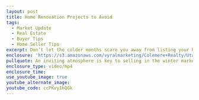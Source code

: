 ```yaml
---
layout: post
title: Home Renovation Projects to Avoid
tags:
  - Market Update
  - Real Estate
  - Buyer Tips
  - Home Seller Tips
excerpt: Don’t let the colder months scare you away from listing your home. Here are a few tips to help you take advantage of the winter market.
enclosure: 'https://s3.amazonaws.com/vyralmarketing/Colemere+Realty/Utah+Real+Estate+Selling+in+the+Winter.mp4'
pullquote: An inviting atmosphere is key to selling in the winter market.
enclosure_type: video/mp4
enclosure_time:
use_youtube_image: true
youtube_alternate_image:
youtube_code: ccPKvyIhQGk
---
```

